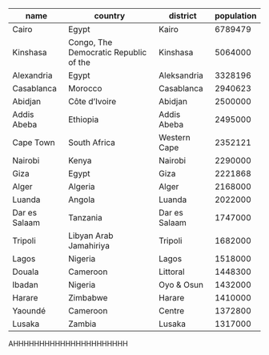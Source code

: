 | name | country | district | population |
| --- | --- | --- | --- |
| Cairo | Egypt | Kairo | 6789479 |
| Kinshasa | Congo, The Democratic Republic of the | Kinshasa | 5064000 |
| Alexandria | Egypt | Aleksandria | 3328196 |
| Casablanca | Morocco | Casablanca | 2940623 |
| Abidjan | Côte d’Ivoire | Abidjan | 2500000 |
| Addis Abeba | Ethiopia | Addis Abeba | 2495000 |
| Cape Town | South Africa | Western Cape | 2352121 |
| Nairobi | Kenya | Nairobi | 2290000 |
| Giza | Egypt | Giza | 2221868 |
| Alger | Algeria | Alger | 2168000 |
| Luanda | Angola | Luanda | 2022000 |
| Dar es Salaam | Tanzania | Dar es Salaam | 1747000 |
| Tripoli | Libyan Arab Jamahiriya | Tripoli | 1682000 |
| Lagos | Nigeria | Lagos | 1518000 |
| Douala | Cameroon | Littoral | 1448300 |
| Ibadan | Nigeria | Oyo & Osun | 1432000 |
| Harare | Zimbabwe | Harare | 1410000 |
| Yaoundé | Cameroon | Centre | 1372800 |
| Lusaka | Zambia | Lusaka | 1317000 |
AHHHHHHHHHHHHHHHHHHHHHH
